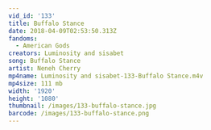 ```yaml
---
vid_id: '133'
title: Buffalo Stance
date: 2018-04-09T02:53:50.313Z
fandoms:
  - American Gods
creators: Luminosity and sisabet
song: Buffalo Stance
artist: Neneh Cherry
mp4name: Luminosity and sisabet-133-Buffalo Stance.m4v
mp4size: 111 mb
width: '1920'
height: '1080'
thumbnail: /images/133-buffalo-stance.jpg
barcode: /images/133-buffalo-stance.png
---
```


